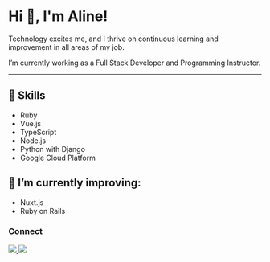 # Hi 👋, I'm Aline!</h1>

Technology excites me, and I thrive on continuous learning and improvement in all areas of my job.

I’m currently working as a Full Stack Developer and Programming Instructor.

---
## 🔭 Skills 

* Ruby
* Vue.js
* TypeScript
* Node.js
* Python with Django
* Google Cloud Platform

## 🌱 I’m currently improving:

* Nuxt.js
* Ruby on Rails

### Connect
<a href="https://www.linkedin.com/in/marques-aline/" target="_blank">
    <img src="https://img.shields.io/badge/linkedin-%230077B5.svg?&style=for-the-badge&logo=linkedin&logoColor=white" />
</a>
<a target='_blank' href="mailto:alinem_oliveira@yahoo.com">
    <img src="https://img.shields.io/badge/email-8B89CC?style=for-the-badge&logo=protonmail&logoColor=white">
</a>
  

